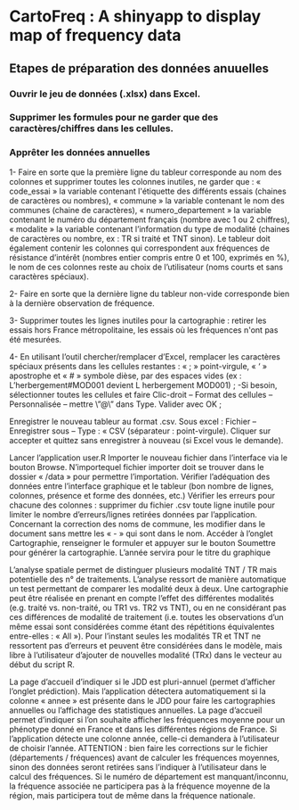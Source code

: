 # CartoFreq : A shinyapp to display map of frequency data

## Etapes de préparation des données anuuelles
### Ouvrir le jeu de données (.xlsx) dans Excel.

### Supprimer les formules pour ne garder que des caractères/chiffres dans les cellules.

### Apprêter les données annuelles
1- Faire en sorte que la première ligne du tableur corresponde au nom des colonnes et supprimer toutes les colonnes inutiles, ne garder que : « code_essai » la variable contenant l'étiquette des différents essais (chaines de caractères ou nombres), « commune » la variable contenant le nom des communes (chaine de caractères), « numero_departement » la variable contenant le numéro du département français (nombre avec 1 ou 2 chiffres), « modalite » la variable contenant l’information du type de modalité (chaines de caractères ou nombre, ex : TR si traité et TNT sinon). Le tableur doit également contenir les colonnes qui correspondent aux fréquences de résistance d’intérêt (nombres entier compris entre 0 et 100, exprimés en %), le nom de ces colonnes reste au choix de l’utilisateur (noms courts et sans caractères spéciaux).

2- Faire en sorte que la dernière ligne du tableur non-vide corresponde bien à la dernière observation de fréquence.

3- Supprimer toutes les lignes inutiles pour la cartographie : retirer les essais hors France métropolitaine, les essais où les fréquences n'ont pas été mesurées. 

4- En utilisant l’outil chercher/remplacer d’Excel, remplacer les caractères spéciaux présents dans les cellules restantes : « ; » point-virgule, « ‘ » apostrophe et « # » symbole dièse, par des espaces vides (ex : L’herbergement#MOD001 devient L herbergement MOD001) ;
-Si besoin, sélectionner toutes les cellules et faire Clic-droit – Format des cellules – Personnalisée – mettre \”@\” dans Type. Valider avec OK ;

Enregistrer le nouveau tableur au format .csv. Sous excel : Fichier – Enregistrer sous – Type : « CSV (séparateur : point-virgule). Cliquer sur accepter et quittez sans enregistrer à nouveau (si Excel vous le demande).

Lancer l’application user.R
Importer le nouveau fichier dans l’interface via le bouton Browse. N’importequel fichier importer doit se trouver dans le dossier « /data » pour permettre l’importation.
Vérifier l’adéquation des données entre l’interface graphique et le tableur (bon nombre de lignes, colonnes, présence et forme des données, etc.)
Vérifier les erreurs pour chacune des colonnes : supprimer du fichier .csv toute ligne inutile pour limiter le nombre d’erreurs/lignes retirées données par l’application. Concernant la correction des noms de commune, les modifier dans le document sans mettre les « - » qui sont dans le nom.
Accéder à l’onglet Cartographie, renseigner le formuler et appuyer sur le bouton Soumettre pour générer la cartographie. L’année servira pour le titre du graphique

L’analyse spatiale permet de distinguer plusieurs modalité TNT / TR mais potentielle des n° de traitements. L’analyse ressort de manière automatique un test permettant de comparer les modalité deux à deux. Une cartographie peut être réalisée en prenant en compte l’effet des différentes modalités (e.g. traité vs. non-traité, ou TR1 vs. TR2 vs TNT), ou en ne considérant pas ces différences de modalité de traitement (i.e. toutes les observations d’un même essai sont considérées comme étant des répétitions équivalentes entre-elles : « All »). Pour l’instant seules les modalités TR et TNT ne ressortent pas d’erreurs et peuvent être considérées dans le modèle, mais libre à l’utilisateur d’ajouter de nouvelles modalité (TRx) dans le vecteur au début du script R.

La page d’accueil d’indiquer si le JDD est pluri-annuel (permet d’afficher l’onglet prédiction). Mais l’application détectera automatiquement si la colonne « annee » est présente dans le JDD pour faire les cartographies annuelles ou l’affichage des statistiques annuelles. 
La page d’accueil permet d’indiquer si l’on souhaite afficher les fréquences moyenne pour un phénotype donné en France et dans les différentes régions de France. Si l’application détecte une colonne année, celle-ci demandera à l’utilisateur de choisir l’année. ATTENTION : bien faire les corrections sur le fichier (départements / fréquences) avant de calculer les fréquences moyennes, sinon des données seront retirées sans l’indiquer à l’utilisateur dans le calcul des fréquences. Si le numéro de département est manquant/inconnu, la fréquence associée ne participera pas à la fréquence moyenne de la région, mais participera tout de même dans la fréquence nationale.
